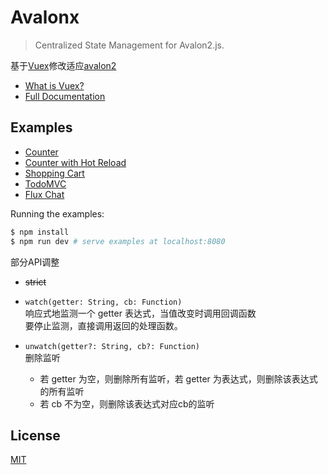 # Avalonx

> Centralized State Management for Avalon2.js.

基于[Vuex](https://github.com/vuejs/vuex)修改适应[avalon2](https://github.com/RubyLouvre/avalon)

- [What is Vuex?](http://vuex.vuejs.org/en/intro.html)
- [Full Documentation](http://vuex.vuejs.org/)

## Examples

- [Counter](https://github.com/hmhao/avalonx/tree/master/examples/counter)
- [Counter with Hot Reload](https://github.com/hmhao/avalonx/tree/master/examples/counter-hot)
- [Shopping Cart](https://github.com/hmhao/avalonx/tree/master/examples/shopping-cart)
- [TodoMVC](https://github.com/hmhao/avalonx/tree/master/examples/todomvc)
- [Flux Chat](https://github.com/hmhao/avalonx/tree/master/examples/chat)

Running the examples:

``` bash
$ npm install
$ npm run dev # serve examples at localhost:8080
```

部分API调整

* ~~strict~~

* `watch(getter: String, cb: Function)`<br>
响应式地监测一个 getter 表达式，当值改变时调用回调函数<br>
要停止监测，直接调用返回的处理函数。

* `unwatch(getter?: String, cb?: Function)`<br>
删除监听
  * 若 getter 为空，则删除所有监听，若 getter 为表达式，则删除该表达式的所有监听
  * 若 cb 不为空，则删除该表达式对应cb的监听

## License

[MIT](http://opensource.org/licenses/MIT)

